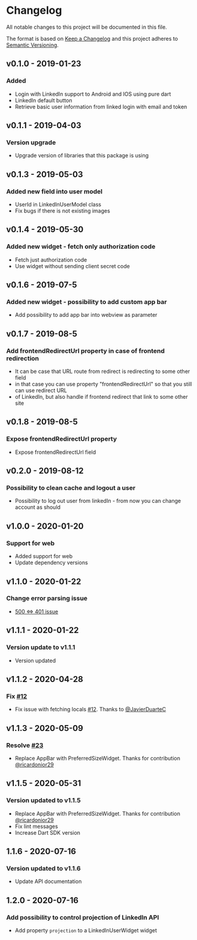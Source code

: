 # Changelog
All notable changes to this project will be documented in this file.

The format is based on [Keep a Changelog](https://keepachangelog.com/en/1.0.0/)
and this project adheres to [Semantic Versioning](https://semver.org/spec/v2.0.0.html).

## v0.1.0 - 2019-01-23
### Added

-   Login with LinkedIn support to Android and IOS using pure dart
-   LinkedIn default button
-   Retrieve basic user information from linked login with email and token

## v0.1.1 - 2019-04-03
### Version upgrade

-   Upgrade version of libraries that this package is using

## v0.1.3 - 2019-05-03
### Added new field into user model

-   UserId in LinkedInUserModel class
-   Fix bugs if there is not existing images

## v0.1.4 - 2019-05-30
### Added new widget - fetch only authorization code

-   Fetch just authorization code
-   Use widget without sending client secret code

## v0.1.6 - 2019-07-5
### Added new widget - possibility to add custom app bar

-   Add possibility to add app bar into webview as parameter

## v0.1.7 - 2019-08-5
### Add frontendRedirectUrl property in case of frontend redirection

-   It can be case that URL route from redirect is redirecting to some other field
-   in that case you can use property "frontendRedirectUrl" so that you still can use redirect URL
-   of LinkedIn, but also handle if frontend redirect that link to some other site

## v0.1.8 - 2019-08-5
### Expose frontendRedirectUrl property

-   Expose frontendRedirectUrl field

## v0.2.0 - 2019-08-12
### Possibility to clean cache and logout a user

-   Possibility to log out user from linkedIn - from now you can change account as should
 
## v1.0.0 - 2020-01-20
### Support for web

-   Added support for web
-   Update dependency versions
 
## v1.1.0 - 2020-01-22
### Change error parsing issue

-   [500 <=> 401 issue](https://github.com/d3xt3r2909/linkedin_login/issues/12)

## v1.1.1 - 2020-01-22
### Version update to v1.1.1

-   Version updated
 
## v1.1.2 - 2020-04-28
### Fix [#12](https://github.com/d3xt3r2909/linkedin_login/issues/12)

-   Fix issue with fetching locals [#12](https://github.com/d3xt3r2909/linkedin_login/issues/12). Thanks to [@JavierDuarteC](https://github.com/JavierDuarteC)

## v1.1.3 - 2020-05-09
### Resolve [#23](https://github.com/d3xt3r2909/linkedin_login/issues/23)

-   Replace AppBar with PreferredSizeWidget. Thanks for contribution [@ricardonior29](https://github.com/ricardonior29)

## v1.1.5 - 2020-05-31
### Version updated to v1.1.5

-   Replace AppBar with PreferredSizeWidget. Thanks for contribution [@ricardonior29](https://github.com/ricardonior29)
-   Fix lint messages
-   Increase Dart SDK version

## 1.1.6 - 2020-07-16
### Version updated to v1.1.6

- Update API documentation

## 1.2.0 - 2020-07-16
### Add possibility to control projection of LinkedIn API

- Add property `projection` to a LinkedInUserWidget widget 